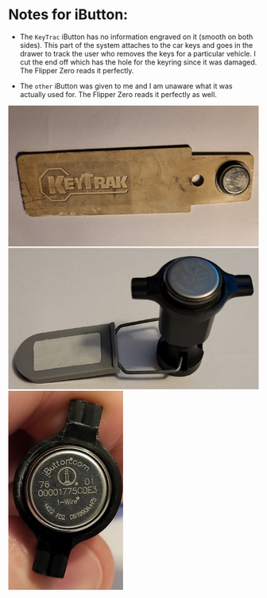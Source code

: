 # Notes for iButton:

 - The `KeyTrac` iButton has no information engraved on it (smooth on both sides). This part of the system attaches to the car keys and goes in the drawer to track the user who removes the keys for a particular vehicle. I cut the end off which has the hole for the keyring since it was damaged. The Flipper Zero reads it perfectly.

 - The `other` iButton was given to me and I am unaware what it was actually used for. The Flipper Zero reads it perfectly as well.

 <p align="center">

![image](./assets/KeyTrac-1.jpg)
![image](./assets/iButton1a.jpg)
![image](./assets/iButton2a.jpg)


</p>